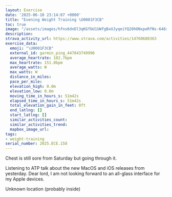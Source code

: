 ```yaml
---
layout: Exercise
date: '2025-06-10 23:14:07 +0000'
title: "Evening Weight Training \U0001F3CB️"
toc: true
image: "/assets/images/hfns6dnDl3qKGfbU1UWfgBxUJyqeiYQ20hONxpeRfNs-646x2048.jpg.jpeg"
description:
strava_activity_url: https://www.strava.com/activities/14760680363
exercise_data:
  emoji: "\U0001F3CB️"
  external_id: garmin_ping_447843749996
  average_heartrate: 102.7bpm
  max_heartrate: 151.0bpm
  average_watts: W
  max_watts: W
  distance_in_miles:
  pace_per_mile:
  elevation_high: 0.0m
  elevation_low: 0.0m
  moving_time_in_hours_s: 51m42s
  elapsed_time_in_hours_s: 51m42s
  total_elevation_gain_in_feet: 0ft
  end_latlng: []
  start_latlng: []
  similar_activities_count:
  similar_activities_trend:
  mapbox_image_url:
tags:
- weight-training
serial_number: 2025.ECE.158
---
```

Chest is still sore from Saturday but going through it. 

Listening to ATP talk about the new MacOS and iOS releases from yesterday. Dear lord, I am not looking forward to an all-glass interface for my Apple devices.

Unknown location (probably inside)
